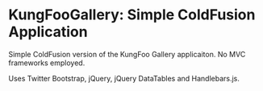KungFooGallery: Simple ColdFusion Application
============================================

Simple ColdFusion version of the KungFoo Gallery applicaiton. No MVC frameworks employed. 

Uses Twitter Bootstrap, jQuery, jQuery DataTables and Handlebars.js.
